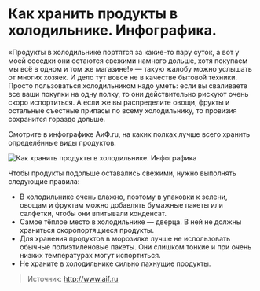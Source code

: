 # Как хранить продукты в холодильнике. Инфографика.
«Продукты в холодильнике портятся за какие-то пару суток, а вот у моей соседки они остаются свежими намного дольше, хотя покупаем мы всё в одном и том же магазине!» — такую жалобу можно услышать от многих хозяек. И дело тут вовсе не в качестве бытовой техники. Просто пользоваться холодильником надо уметь: если вы сваливаете все ваши покупки на одну полку, то они действительно рискуют очень скоро испортиться. А если же вы распределите овощи, фрукты и остальные съестные припасы по всему холодильнику, то провизия сохранится гораздо дольше. 

Смотрите в инфографике АиФ.ru, на каких полках лучше всего хранить определённые виды продуктов.

![Как хранить продукты в холодильнике. Инфографика](/images/Kulinar/Sovet/Infographics/refrigerator_safe_product.jpg` 'Как хранить продукты в холодильнике. Инфографика')

Чтобы продукты подольше оставались свежими, нужно выполнять следующие правила:

- В холодильнике очень влажно, поэтому в упаковки к зелени, овощам и фруктам можно добавлять бумажные пакеты или салфетки, чтобы они впитывали конденсат.
- Самое тёплое место в холодильнике — дверца. В ней не должны храниться скоропортящиеся продукты.
- Для хранения продуктов в морозилке лучше не использовать обычные полиэтиленовые пакеты. Они слишком тонкие и при очень низких температурах могут испортиться.
- Не храните в холодильнике сильно пахнущие продукты.

> Источник: http://www.aif.ru
